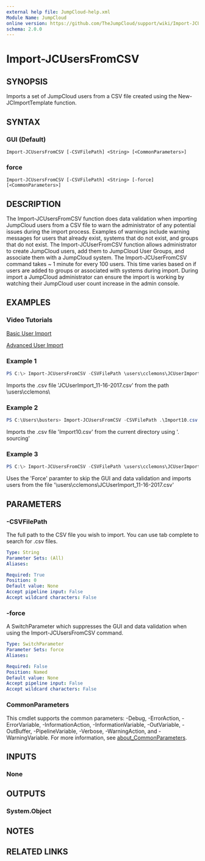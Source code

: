 ```yaml
---
external help file: JumpCloud-help.xml
Module Name: JumpCloud
online version: https://github.com/TheJumpCloud/support/wiki/Import-JCUsersFromCSV
schema: 2.0.0
---
```


# Import-JCUsersFromCSV

## SYNOPSIS
Imports a set of JumpCloud users from a CSV file created using the New-JCImportTemplate function.

## SYNTAX

### GUI (Default)
```
Import-JCUsersFromCSV [-CSVFilePath] <String> [<CommonParameters>]
```

### force
```
Import-JCUsersFromCSV [-CSVFilePath] <String> [-force] [<CommonParameters>]
```

## DESCRIPTION
The Import-JCUsersFromCSV function does data validation when importing JumpCloud users from a CSV file to warn the administrator of any potential issues during the import process. Examples of warnings include warning messages for users that already exist, systems that do not exist, and groups that do not exist.
The Import-JCUserFromCSV function allows administrator to create JumpCloud users, add them to JumpCloud User Groups, and associate them with a JumpCloud system.
The Import-JCUserFromCSV command takes ~ 1 minute for every 100 users. This time varies based on if users are added to groups or associated with systems during import.
During import a JumpCloud administrator can ensure the import is working by watching their JumpCloud user count increase in the admin console.

## EXAMPLES

### Video Tutorials

[Basic User Import](https://youtu.be/WSE5_uGYcIc)

[Advanced User Import](https://youtu.be/L2hP-XtUJH8)

### Example 1
```powershell
PS C:\> Import-JCUsersFromCSV -CSVFilePath \users\cclemons\JCUserImport_11-16-2017.csv
```

Imports the .csv file 'JCUserImport_11-16-2017.csv' from the path \users\cclemons\

### Example 2
```powershell
PS C:\Users\busters> Import-JCUsersFromCSV -CSVFilePath .\Import10.csv
```

Imports the .csv file 'Import10.csv' from the current directory using '. sourcing'

### Example 3
```powershell
PS C:\> Import-JCUsersFromCSV -CSVFilePath \users\cclemons\JCUserImport_11-16-2017.csv -Force
```

Uses the 'Force' paramter to skip the GUI and data validation and imports users from the file '\users\cclemons\JCUserImport_11-16-2017.csv'

## PARAMETERS

### -CSVFilePath
The full path to the CSV file you wish to import. You can use tab complete to search for .csv files.

```yaml
Type: String
Parameter Sets: (All)
Aliases:

Required: True
Position: 0
Default value: None
Accept pipeline input: False
Accept wildcard characters: False
```

### -force
A SwitchParameter which suppresses the GUI and data validation when using the Import-JCUsersFromCSV command.

```yaml
Type: SwitchParameter
Parameter Sets: force
Aliases:

Required: False
Position: Named
Default value: None
Accept pipeline input: False
Accept wildcard characters: False
```

### CommonParameters
This cmdlet supports the common parameters: -Debug, -ErrorAction, -ErrorVariable, -InformationAction, -InformationVariable, -OutVariable, -OutBuffer, -PipelineVariable, -Verbose, -WarningAction, and -WarningVariable. For more information, see [about_CommonParameters](http://go.microsoft.com/fwlink/?LinkID=113216).

## INPUTS

### None
## OUTPUTS

### System.Object
## NOTES

## RELATED LINKS
